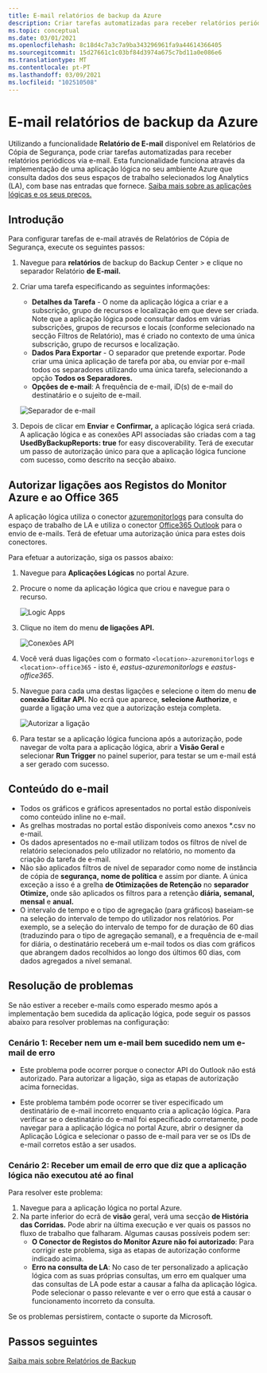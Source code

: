```yaml
---
title: E-mail relatórios de backup da Azure
description: Criar tarefas automatizadas para receber relatórios periódicos via e-mail
ms.topic: conceptual
ms.date: 03/01/2021
ms.openlocfilehash: 8c18d4c7a3c7a9ba343296961fa9a44614366405
ms.sourcegitcommit: 15d27661c1c03bf84d3974a675c7bd11a0e086e6
ms.translationtype: MT
ms.contentlocale: pt-PT
ms.lasthandoff: 03/09/2021
ms.locfileid: "102510508"
---
```

# <a name="email-azure-backup-reports"></a>E-mail relatórios de backup da Azure

Utilizando a funcionalidade **Relatório de E-mail** disponível em Relatórios de Cópia de Segurança, pode criar tarefas automatizadas para receber relatórios periódicos via e-mail. Esta funcionalidade funciona através da implementação de uma aplicação lógica no seu ambiente Azure que consulta dados dos seus espaços de trabalho selecionados log Analytics (LA), com base nas entradas que fornece. [Saiba mais sobre as aplicações lógicas e os seus preços.](https://azure.microsoft.com/pricing/details/logic-apps/)

## <a name="getting-started"></a>Introdução

Para configurar tarefas de e-mail através de Relatórios de Cópia de Segurança, execute os seguintes passos:

1.  Navegue para **relatórios** de backup do Backup Center  >   e clique no separador Relatório **de E-mail.**
2.  Criar uma tarefa especificando as seguintes informações:
    * **Detalhes da Tarefa** - O nome da aplicação lógica a criar e a subscrição, grupo de recursos e localização em que deve ser criada. Note que a aplicação lógica pode consultar dados em várias subscrições, grupos de recursos e locais (conforme selecionado na secção Filtros de Relatório), mas é criado no contexto de uma única subscrição, grupo de recursos e localização.
    * **Dados Para Exportar** - O separador que pretende exportar. Pode criar uma única aplicação de tarefa por aba, ou enviar por e-mail todos os separadores utilizando uma única tarefa, selecionando a opção **Todos os Separadores.**
    * **Opções de e-mail**: A frequência de e-mail, iD(s) de e-mail do destinatário e o sujeito de e-mail.

    ![Separador de e-mail](./media/backup-azure-configure-backup-reports/email-tab.png)

3.  Depois de clicar em **Enviar** e **Confirmar,** a aplicação lógica será criada. A aplicação lógica e as conexões API associadas são criadas com a tag **UsedByBackupReports: true** for easy discoverability. Terá de executar um passo de autorização único para que a aplicação lógica funcione com sucesso, como descrito na secção abaixo.

## <a name="authorize-connections-to-azure-monitor-logs-and-office-365"></a>Autorizar ligações aos Registos do Monitor Azure e ao Office 365

A aplicação lógica utiliza o conector [azuremonitorlogs](https://docs.microsoft.com/connectors/azuremonitorlogs/) para consulta do espaço de trabalho de LA e utiliza o conector [Office365 Outlook](https://docs.microsoft.com/connectors/office365connector/) para o envio de e-mails. Terá de efetuar uma autorização única para estes dois conectores. 
 
Para efetuar a autorização, siga os passos abaixo:

1.  Navegue para **Aplicações Lógicas** no portal Azure.
2.  Procure o nome da aplicação lógica que criou e navegue para o recurso.

    ![Logic Apps](./media/backup-azure-configure-backup-reports/logic-apps.png)

3.  Clique no item do menu **de ligações API.**

    ![Conexões API](./media/backup-azure-configure-backup-reports/api-connections.png)

4.  Você verá duas ligações com o formato `<location>-azuremonitorlogs` e `<location>-office365` - isto é, _eastus-azuremonitorlogs_ e _eastus-office365_.
5.  Navegue para cada uma destas ligações e selecione o item do menu **de conexão Editar API.** No ecrã que aparece, **selecione Authorize**, e guarde a ligação uma vez que a autorização esteja completa.

    ![Autorizar a ligação](./media/backup-azure-configure-backup-reports/authorize-connections.png)

6.  Para testar se a aplicação lógica funciona após a autorização, pode navegar de volta para a aplicação lógica, abrir a **Visão Geral** e selecionar **Run Trigger** no painel superior, para testar se um e-mail está a ser gerado com sucesso.

## <a name="contents-of-the-email"></a>Conteúdo do e-mail

* Todos os gráficos e gráficos apresentados no portal estão disponíveis como conteúdo inline no e-mail.
* As grelhas mostradas no portal estão disponíveis como anexos *.csv no e-mail.
* Os dados apresentados no e-mail utilizam todos os filtros de nível de relatório selecionados pelo utilizador no relatório, no momento da criação da tarefa de e-mail.
* Não são aplicados filtros de nível de separador como nome de instância de cópia de **segurança,** **nome de política** e assim por diante. A única exceção a isso é a grelha **de Otimizações de Retenção** no **separador Otimize,** onde são aplicados os filtros para a retenção **diária,** **semanal,** **mensal** e **anual.**
* O intervalo de tempo e o tipo de agregação (para gráficos) baseiam-se na seleção do intervalo de tempo do utilizador nos relatórios. Por exemplo, se a seleção do intervalo de tempo for de duração de 60 dias (traduzindo para o tipo de agregação semanal), e a frequência de e-mail for diária, o destinatário receberá um e-mail todos os dias com gráficos que abrangem dados recolhidos ao longo dos últimos 60 dias, com dados agregados a nível semanal.

## <a name="troubleshooting-issues"></a>Resolução de problemas

Se não estiver a receber e-mails como esperado mesmo após a implementação bem sucedida da aplicação lógica, pode seguir os passos abaixo para resolver problemas na configuração:

### <a name="scenario-1-receiving-neither-a-successful-email-nor-an-error-email"></a>Cenário 1: Receber nem um e-mail bem sucedido nem um e-mail de erro

* Este problema pode ocorrer porque o conector API do Outlook não está autorizado. Para autorizar a ligação, siga as etapas de autorização acima fornecidas.

* Este problema também pode ocorrer se tiver especificado um destinatário de e-mail incorreto enquanto cria a aplicação lógica. Para verificar se o destinatário do e-mail foi especificado corretamente, pode navegar para a aplicação lógica no portal Azure, abrir o designer da Aplicação Lógica e selecionar o passo de e-mail para ver se os IDs de e-mail corretos estão a ser usados.

### <a name="scenario-2-receiving-an-error-email-that-says-that-the-logic-app-failed-to-execute-to-completion"></a>Cenário 2: Receber um email de erro que diz que a aplicação lógica não executou até ao final

Para resolver este problema:
1.  Navegue para a aplicação lógica no portal Azure.
2.  Na parte inferior do ecrã de **visão** geral, verá uma secção **de História das Corridas.** Pode abrir na última execução e ver quais os passos no fluxo de trabalho que falharam. Algumas causas possíveis podem ser:
    * **O Conector de Registos do Monitor Azure não foi autorizado**: Para corrigir este problema, siga as etapas de autorização conforme indicado acima.
    * **Erro na consulta de LA**: No caso de ter personalizado a aplicação lógica com as suas próprias consultas, um erro em qualquer uma das consultas de LA pode estar a causar a falha da aplicação lógica. Pode selecionar o passo relevante e ver o erro que está a causar o funcionamento incorreto da consulta.

Se os problemas persistirem, contacte o suporte da Microsoft.

## <a name="next-steps"></a>Passos seguintes
[Saiba mais sobre Relatórios de Backup](https://docs.microsoft.com/azure/backup/configure-reports)
